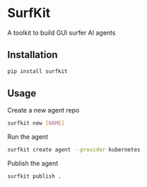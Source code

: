 # SurfKit

A toolkit to build GUI surfer AI agents

## Installation

```sh
pip install surfkit
```

## Usage

Create a new agent repo

```sh
surfkit new [NAME]
```

Run the agent

```sh
surfkit create agent --provider kubernetes
```

Publish the agent

```sh
surfkit publish .
```
